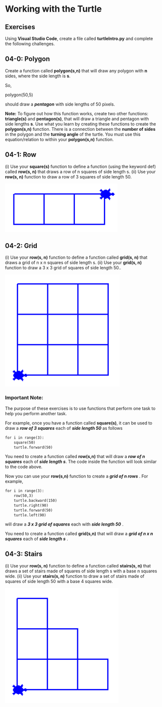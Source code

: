 # Working with the Turtle

## Exercises

Using **Visual Studio Code**, create a file called **turtleIntro.py** and complete the following challenges.

## 04-0:  Polygon
Create a function called **polygon(s,n)** that will draw any polygon with **n** sides, where the side length is **s**.

So,

polygon(50,5)

should draw a ***pentagon*** with side lengths of 50 pixels.

**Note:**  To figure out how this function works, create two other functions:  **triangle(s)** and **pentagon(s)**, that will draw a triangle and pentagon with side lengths **s**.  Use what you learn by creating these functions to create the **polygon(s,n)** function.  There is a connection between the **number of sides** in the polygon and the **turning angle** of the turtle.  You must use this equation/relation to within your **polygon(s,n)** function.

## 04-1:  Row

(i) Use your **square(s)** function to define a function (using the keyword def) called **row(s, n)** that draws a row of n squares of side length s.  (ii) Use your **row(s, n)** function to draw a row of 3 squares of side length 50.

![](row.png)

## 04-2:  Grid 

(i) Use your **row(s, n)** function to define a function called **grid(s, n)** that draws a grid of n x n squares of side length s.  (ii) Use your **grid(s, n)** function to draw a 3 x 3 grid of squares of side length 50..

![](grid.png)

### Important Note:

The purpose of these exercises is to use functions that perform one task to help you perform another task.

For example, once you have a function called **square(s)**, it can be used to draw a ***row of 3 squares*** each of ***side length 50*** as follows

```python3
for i in range(3):
    square(50)
    turtle.forward(50)
```

You need to create a function called **row(s,n)** that will draw a ***row of n squares*** each of ***side length s***.  The code inside the function will look similar to the code above.

Now you can use your **row(s,n)** function to create a ***grid of n rows*** .  For example,

```python3
for i in range(3):
    row(50,3)
    turtle.backward(150)
    turtle.right(90)
    turtle.forward(50)
    turtle.left(90)
```

will draw a ***3 x 3 grid of squares*** each with ***side length 50*** .

You need to create a function called **grid(s,n)** that will draw a ***grid of n x n squares*** each of ***side length s*** .

## 04-3:  Stairs

(i) Use your **row(s, n)** function to define a function called **stairs(s, n)** that draws a set of stairs made of squares of side length s with a base n squares wide.  (ii) Use your **stairs(s, n)** function to draw a set of stairs made of squares of side length 50 with a base 4 squares wide.

![](stairs.png)
